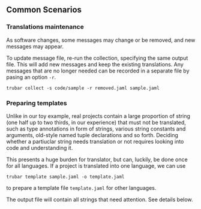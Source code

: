 ## Common Scenarios

### Translations maintenance

As software changes, some messages may change or be removed, and new messages may appear.

To update message file, re-run the collection, specifying the same output file. This will add new messages and keep the existing translations. Any messages that are no longer needed can be recorded in a separate file by pasing an option `-r`.

```
trubar collect -s code/sample -r removed.jaml sample.jaml
```

### Preparing templates

Unlike in our toy example, real projects contain a large proportion of string (one half up to two thirds, in our experience) that must not be translated, such as type annotations in form of strings, various string constants and arguments, old-style named tuple declarations and so forth. Deciding whether a partiuclar string needs translation or not requires looking into code and understanding it.

This presents a huge burden for translator, but can, luckily, be done once for all languages. If a project is translated into one language, we can use

```
trubar template sample.jaml -o template.jaml
```

to prepare a template file `template.jaml` for other languages.

The output file will contain all strings that need attention. See details below.
